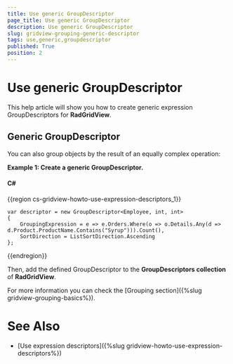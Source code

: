 ```yaml
---
title: Use generic GroupDescriptor
page_title: Use generic GroupDescriptor
description: Use generic GroupDescriptor
slug: gridview-grouping-generic-descriptor
tags: use,generic,groupdescriptor
published: True
position: 2
---
```


# Use generic GroupDescriptor

This help article will show you how to create generic expression GroupDescriptors<T> for __RadGridView__.
## Generic GroupDescriptor

You can also group objects by the result of an equally complex operation:

__Example 1: Create a generic GroupDescriptor<T>.__

#### __C#__

{{region cs-gridview-howto-use-expression-descriptors_1}}

	var descriptor = new GroupDescriptor<Employee, int, int>
	{
	    GroupingExpression = e => e.Orders.Where(o => o.Details.Any(d => d.Product.ProductName.Contains("Syrup"))).Count(),
	    SortDirection = ListSortDirection.Ascending
	};
{{endregion}}

Then, add the defined GroupDescriptor to the __GroupDescriptors collection__ of __RadGridView__.
        
For more information you can check the [Grouping section]({%slug gridview-grouping-basics%}).
    
# See Also

 * [Use expression descriptors]({%slug gridview-howto-use-expression-descriptors%})
